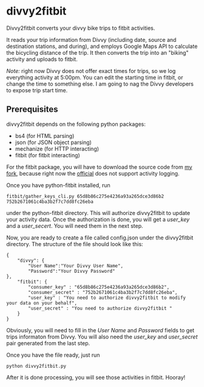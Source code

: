 divvy2fitbit
============

Divvy2fitbit converts your divvy bike trips to fitbit activities.

It reads your trip information from Divvy (including date, source and destination stations,
and during), and employs Google Maps API to calculate the bicycling distance of the trip.
It then converts the trip into an "biking" activity and uploads to fitbit.

*Note:* right now Divvy does not offer exact times for trips, so we log everything
activity at 5:00pm. You can edit the starting time in fitbit, or change the time to 
something else. I am going to nag the Divvy developers to expose trip start time.

Prerequisites
-----------------

divvy2fitbit depends on the following python packages:

 * bs4 (for HTML parsing)
 * json (for JSON object parsing)
 * mechanize (for HTTP interacting)
 * fitbit (for fitbit interacting)
 
For the fitbit package, you will have to download the source code
from [my fork](https://github.com/xuy/python-fitbit), because right now
the [official](https://github.com/orcasgit/python-fitbit) does not
support activity logging.

Once you have python-fitbit installed, run

	fitbit/gather_keys_cli.py 65d8b86c275e4236a93a265dce3d86b2 752b2671061c4ba3b2f7c7dd8fc26eba
	
under the python-fitbit directory. This will authorize divvy2fitbit to update your 
activity data. Once the authorization is done, you will get a *user_key* and a 
*user_secert*. You will need them in the next step.

Now, you are ready to create a file called config.json under the divvy2fitbit
directory. The structure of the file should look like this:

    {
        "divvy": {
            "User Name":"Your Divvy User Name",
            "Password":"Your Divvy Password"
    },
        "fitbit": {
            "consumer_key" : "65d8b86c275e4236a93a265dce3d86b2",
            "consumer_secret" : "752b2671061c4ba3b2f7c7dd8fc26eba",
            "user_key" : "You need to authorize divvy2fitbit to modify your data on your behalf",
            "user_secret" : "You need to authorize divvy2fitbit "
        }
    }

Obviously, you will need to fill in the *User Name* and *Password* fields to get
trips informaton from Divvy. 
You will also need the *user_key* and *user_secret* pair generated from the last step.

Once you have the file ready, just run 

	python divvy2fitbit.py
	
After it is done processing, you will see those activities in fitbit. Hooray!
